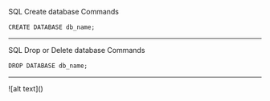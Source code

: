 SQL Create database Commands

```markdown
CREATE DATABASE db_name;
```
<hr>

SQL Drop or Delete database Commands 

```markdown
DROP DATABASE db_name;
```
<hr>
![alt text](<Screenshot (314).png>)
